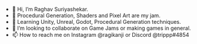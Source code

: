 - 👋 Hi, I’m Raghav Suriyashekar.
- 👀 Procedural Generation, Shaders and Pixel Art are my jam.
- 🌱 Learning Unity, Unreal, Godot, Procedural Generation techniques.
- 💞️ I’m looking to collaborate on Game Jams or making games in general.
- 📫 How to reach me on Instagram @ragikanji or Discord @trippp#4854

<!---
thetrippp/thetrippp is a ✨ special ✨ repository because its `README.md` (this file) appears on your GitHub profile.
You can click the Preview link to take a look at your changes.
--->
